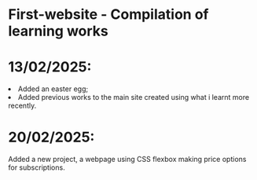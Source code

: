 # First-website - Compilation of learning works

# 13/02/2025:
<li>Added an easter egg;</li>
<li>Added previous works to the main site created using what i learnt more recently.</li>

# 20/02/2025:
Added a new project, a webpage using CSS flexbox making price options for subscriptions.
